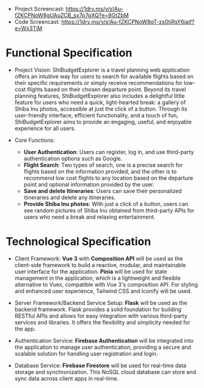 * Project Screencast: https://1drv.ms/v/s!Au-fZKCPNoW8gUAuZCB_sx7p7qXQ?e=8GtZbM
* Code Screencast: https://1drv.ms/v/s!Au-fZKCPNoW8gT-zs0tjRsY6iajf?e=Wx3TiM

# Functional Specification
* Project Vision: 
ShiBudgetExplorer is a travel planning web application offers an intuitive way for users to search for available flights based on their specific requirements or simply receive recommendations for low-cost flights based on their chosen departure point. Beyond its travel planning features, ShiBudgetExplorer also includes a delightful little feature for users who need a quick, light-hearted break: a gallery of Shiba Inu photos, accessible at just the click of a button. Through its user-friendly interface, efficient functionality, and a touch of fun, ShiBudgetExplorer aims to provide an engaging, useful, and enjoyable experience for all users.

* Core Functions:
  * **User Authentication**: Users can register, log in, and use third-party authentication options such as Google.
  * **Flight Search**: Two types of search, one is a precise search for flights based on the information provided, and the other is to recommend low cost flights to any location based on the departure point and optional information provided by the user.
  * **Save and delete Itineraries**: Users can save their personalized itineraries and delete any itineraries.
  * **Provide Shiba Inu photos**: With just a click of a button, users can see random pictures of Shiba Inu obtained from third-party APIs for users who need a break and relaxing entertainment.
  
# Technological Specification
* Client Framework: **Vue 3** with **Composition API** will be used as the client-side framework to build a reactive, modular, and maintainable user interface for the application. **Pinia** will be used for state management in the application, which is a lightweight and flexible alternative to Vuex, compatible with Vue 3's composition API. For styling and enhanced user experience, Tailwind CSS and Iconify will be used. 

* Server Framework/Backend Service Setup: 
 **Flask** will be used as the backend framework. Flask provides a solid foundation for building RESTful APIs and allows for easy integration with various third-party services and libraries. It offers the flexibility and simplicity needed for the app.

* Authentication Service: 
 **Firebase Authentication** will be integrated into the application to manage user authentication, providing a secure and scalable solution for handling user registration and login.

* Database Service: 
 **Firebase Firestore** will be used for real-time data storage and synchronization. This NoSQL cloud database can store and sync data across client apps in real-time.
